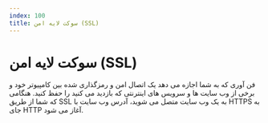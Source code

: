 ```yaml
---
index: 100
title: سوکت لایه امن (SSL)
---
```

# سوکت لایه امن (SSL)

فن آوری که به شما اجازه می دهد یک اتصال امن و رمزگذاری شده بین کامپیوتر خود و برخی از وب سایت ها و سرویس های اینترنتی که بازدید می کنید را حفظ کنید. هنگامی که شما از طریق SSL به یک وب سایت متصل می شوید، آدرس وب سایت با HTTPS به جای HTTP آغاز می شود.
